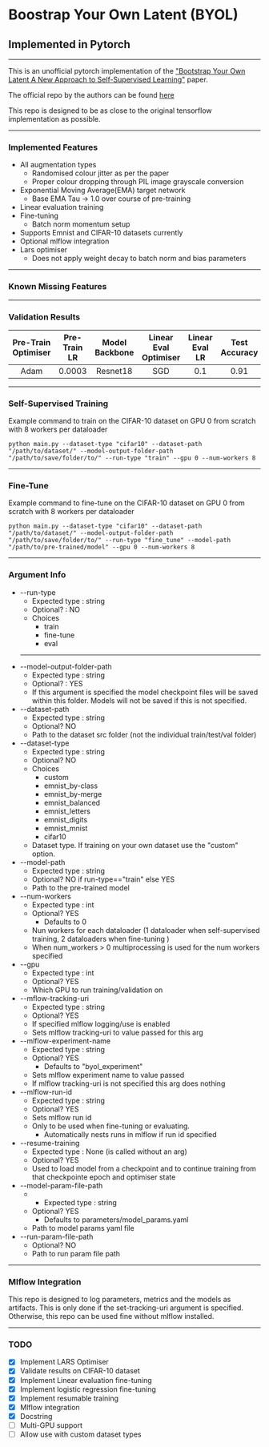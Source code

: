 # Boostrap Your Own Latent (BYOL)
## Implemented in Pytorch

---
This is an unofficial pytorch implementation of the ["Bootstrap Your Own Latent
A New Approach to Self-Supervised Learning"](https://arxiv.org/pdf/2006.07733.pdf#section.4) paper.

The official repo by the authors can be found [here](https://github.com/deepmind/deepmind-research/tree/master/byol)

This repo is designed to be as close to the original tensorflow implementation as possible. 

---
### Implemented Features
* All augmentation types
  * Randomised colour jitter as per the paper
  * Proper colour dropping through PIL image grayscale conversion
* Exponential Moving Average(EMA) target network
  * Base EMA Tau -> 1.0 over course of pre-training
* Linear evaluation training
* Fine-tuning
  * Batch norm momentum setup
* Supports Emnist and CIFAR-10 datasets currently 
* Optional mlflow integration
* Lars optimiser 
  * Does not apply weight decay to batch norm and bias parameters
 ---
### Known Missing Features

---
### Validation Results
| Pre-Train Optimiser | Pre-Train LR | Model Backbone | Linear Eval Optimiser | Linear Eval LR | Test Accuracy |       Path to full params       |
|:-------------------:|:------------:|:--------------:|:---------------------:|:--------------:|:-------------:|:-------------------------------:|
|        Adam         |    0.0003    |    Resnet18    |          SGD          |      0.1       |     0.91      | validation_experiments/cifar_10 |
---
### Self-Supervised Training
Example command to  train on the CIFAR-10 dataset on GPU 0 from scratch with 8 workers per dataloader
```commandline
python main.py --dataset-type "cifar10" --dataset-path "/path/to/dataset/" --model-output-folder-path "/path/to/save/folder/to/" --run-type "train" --gpu 0 --num-workers 8
```
---
### Fine-Tune
Example command to fine-tune on the CIFAR-10 dataset on GPU 0 from scratch with 8 workers per dataloader
```commandline
python main.py --dataset-type "cifar10" --dataset-path "/path/to/dataset/" --model-output-folder-path "/path/to/save/folder/to/" --run-type "fine_tune" --model-path "/path/to/pre-trained/model" --gpu 0 --num-workers 8
```

---
### Argument Info 

 * --run-type
   * Expected type : string
   * Optional? : NO
   * Choices
     * train
     * fine-tune
     * eval
   * ****
 * --model-output-folder-path
   * Expected type : string
   * Optional? : YES
   * If this argument is specified the model checkpoint files will be saved within this folder. Models will not be saved if this is not specified. 
 * --dataset-path 
   * Expected type : string
   * Optional? NO
   * Path to the dataset src folder (not the individual train/test/val folder)
 * --dataset-type
   * Expected type : string
   * Optional? NO
   * Choices
     * custom
     * emnist_by-class
     * emnist_by-merge
     * emnist_balanced
     * emnist_letters
     * emnist_digits
     * emnist_mnist
     * cifar10
   * Dataset type. If training on your own dataset use the "custom" option.
 * --model-path
   * Expected type : string
   * Optional? NO if run-type=="train" else YES
   * Path to the pre-trained model
 * --num-workers
   * Expected type : int 
   * Optional? YES
     * Defaults to 0
   * Nun workers for each dataloader (1 dataloader when self-supervised training, 2 dataloaders when fine-tuning )
   * When num_workers > 0 multiprocessing is used for the num workers specified
 * --gpu
   * Expected type : int
   * Optional? YES
   * Which GPU to run training/validation on
 * --mflow-tracking-uri
   * Expected type : string
   * Optional? YES
   * If specified mlflow logging/use is enabled
   * Sets mlflow tracking-uri to value passed for this arg
 * --mlflow-experiment-name
   * Expected type : string
   * Optional? YES
     * Defaults to "byol_experiment"
   * Sets mlflow experiment name to value passed
   * If mlflow tracking-uri is not specified this arg does nothing
 * --mlflow-run-id
   * Expected type : string
   * Optional? YES
   * Sets mlflow run id
   * Only to be used when fine-tuning or evaluating.
     * Automatically nests runs in mlflow if run id specified
 * --resume-training
   * Expected type : None (is called without an arg)
   * Optional? YES
   * Used to load model from a checkpoint and to continue training from that checkpointe epoch and optimiser state
* --model-param-file-path
  * * Expected type : string
  * Optional? YES
    * Defaults to parameters/model_params.yaml
  * Path to model params yaml file 
* --run-param-file-path
  * Optional? NO
  * Path to run param file path 
---

### Mlflow Integration

This repo is designed to log parameters, metrics and the models as artifacts.
This is only done if the set-tracking-uri argument is specified.
Otherwise, this repo can be used fine without mlflow installed.

 
---

### TODO
 - [X] Implement LARS Optimiser
 - [X] Validate results on CIFAR-10 dataset
 - [X] Implement Linear evaluation fine-tuning
 - [X] Implement logistic regression fine-tuning
 - [X] Implement resumable training
 - [X] Mlflow integration
 - [X] Docstring
 - [ ] Multi-GPU support
 - [ ] Allow use with custom dataset types 